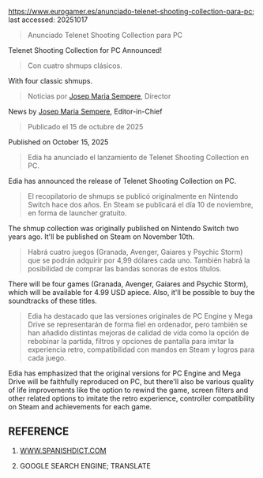 https://www.eurogamer.es/anunciado-telenet-shooting-collection-para-pc; last accessed: 20251017

> Anunciado Telenet Shooting Collection para PC

Telenet Shooting Collection for PC Announced!

> Con cuatro shmups clásicos.

With four classic shmups.

> Noticias por [Josep Maria Sempere](https://www.eurogamer.es/authors/josep-maria-sempere), Director

News by [Josep Maria Sempere](https://www.eurogamer.es/authors/josep-maria-sempere), Editor-in-Chief

> Publicado el 15 de octubre de 2025

Published on October 15, 2025

> Edia ha anunciado el lanzamiento de Telenet Shooting Collection en PC.

Edia has announced the release of Telenet Shooting Collection on PC.

> El recopilatorio de shmups se publicó originalmente en Nintendo Switch hace dos años. En Steam se publicará el día 10 de noviembre, en forma de launcher gratuito.

The shmup collection was originally published on Nintendo Switch two years ago. It'll be published on Steam on November 10th.

> Habrá cuatro juegos (Granada, Avenger, Gaiares y Psychic Storm) que se podrán adquirir por 4,99 dólares cada uno. También habrá la posibilidad de comprar las bandas sonoras de estos títulos.

There will be four games (Granada, Avenger, Gaiares and Psychic Storm), which will be available for 4.99 USD apiece. Also, it'll be possible to buy the soundtracks of these titles.

> Edia ha destacado que las versiones originales de PC Engine y Mega Drive se representarán de forma fiel en ordenador, pero también se han añadido distintas mejoras de calidad de vida como la opción de rebobinar la partida, filtros y opciones de pantalla para imitar la experiencia retro, compatibilidad con mandos en Steam y logros para cada juego. 

Edia has emphasized that the original versions for PC Engine and Mega Drive will be faithfully reproduced on PC, but there'll also be various quality of life improvements like the option to rewind the game, screen filters and other related options to imitate the retro experience, controller compatibility on Steam and achievements for each game.

## REFERENCE

1) [WWW.SPANISHDICT.COM](https://www.spanishdict.com)

2) GOOGLE SEARCH ENGINE; TRANSLATE